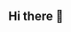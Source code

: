 ## Hi there 👋
<!--
**dominicetabale-cpu/Dominicetabale-cpu**

- 🔭 I’m currently a student pursuing computer programming 
- 🌱 I’m currently learning  technologies eg HTML, C++ Java script, PYTHON, PHP and RUST 
- 👯 I’m looking to collaborate on achieving the objectives at the end of the course 
- 📫 How to reach me:dominicetabale@gmail.com 
- 😄 Pronouns:HE/HIM
- ⚡ FUN FACT:I like reading, socializing and playing football 
